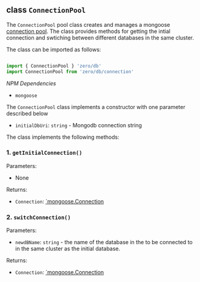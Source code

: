 ## class `ConnectionPool`

The `ConnectionPool` pool class creates and manages a mongoose [connection pool](https://mongoosejs.com/docs/connections.html). The class provides methods for getting the intial connection and swtiching between different databases in the same cluster.

The class can be imported as follows:
```typescript

import { ConnectionPool } 'zero/db'
import ConnectionPool from 'zero/db/connection'

```

*NPM Dependencies*
* `mongoose`

The `ConnectionPool` class implements a constructor with one parameter described below

* `initialDbUri`: `string` -  Mongodb connection string

The class implements the following methods:

### 1. `getInitialConnection()`

Parameters:
* None

Returns:

* `Connection`: [`mongoose.Connection](https://mongoosejs.com/docs/api/connection.html#Connection())

### 2. `switchConnection()`

Parameters:
* `newdBName`: `string` - the name of the database in the to be connected to in the same cluster as the initial database.

Returns:

* `Connection`: [`mongoose.Connection](https://mongoosejs.com/docs/api/connection.html#Connection())